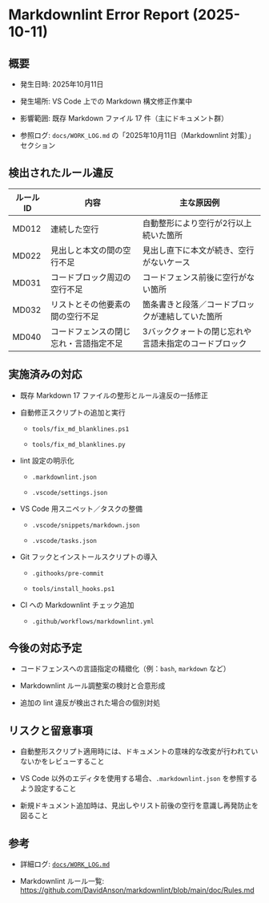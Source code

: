 # Markdownlint Error Report (2025-10-11)

## 概要

- 発生日時: 2025年10月11日

- 発生場所: VS Code 上での Markdown 構文修正作業中

- 影響範囲: 既存 Markdown ファイル 17 件（主にドキュメント群）

- 参照ログ: `docs/WORK_LOG.md` の「2025年10月11日（Markdownlint 対策）」セクション

## 検出されたルール違反

| ルールID | 内容 | 主な原因例 |
| --- | --- | --- |
| MD012 | 連続した空行 | 自動整形により空行が2行以上続いた箇所 |
| MD022 | 見出しと本文の間の空行不足 | 見出し直下に本文が続き、空行がないケース |
| MD031 | コードブロック周辺の空行不足 | コードフェンス前後に空行がない箇所 |
| MD032 | リストとその他要素の間の空行不足 | 箇条書きと段落／コードブロックが連結していた箇所 |
| MD040 | コードフェンスの閉じ忘れ・言語指定不足 | 3バッククォートの閉じ忘れや言語未指定のコードブロック |

## 実施済みの対応

- 既存 Markdown 17 ファイルの整形とルール違反の一括修正

- 自動修正スクリプトの追加と実行

  - `tools/fix_md_blanklines.ps1`

  - `tools/fix_md_blanklines.py`

- lint 設定の明示化

  - `.markdownlint.json`

  - `.vscode/settings.json`

- VS Code 用スニペット／タスクの整備

  - `.vscode/snippets/markdown.json`

  - `.vscode/tasks.json`

- Git フックとインストールスクリプトの導入

  - `.githooks/pre-commit`

  - `tools/install_hooks.ps1`

- CI への Markdownlint チェック追加

  - `.github/workflows/markdownlint.yml`

## 今後の対応予定

- コードフェンスへの言語指定の精緻化（例：`bash`, `markdown` など）

- Markdownlint ルール調整案の検討と合意形成

- 追加の lint 違反が検出された場合の個別対処

## リスクと留意事項

- 自動整形スクリプト適用時には、ドキュメントの意味的な改変が行われていないかをレビューすること

- VS Code 以外のエディタを使用する場合、`.markdownlint.json` を参照するよう設定すること

- 新規ドキュメント追加時は、見出しやリスト前後の空行を意識し再発防止を図ること

## 参考

- 詳細ログ: [`docs/WORK_LOG.md`](./WORK_LOG.md)

- Markdownlint ルール一覧: <https://github.com/DavidAnson/markdownlint/blob/main/doc/Rules.md>
